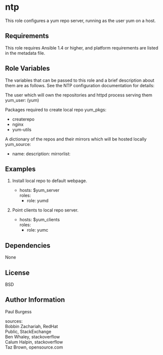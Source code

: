 ntp
===

This role configures a yum repo server,
running as the user yum on a host.

Requirements
------------

This role requires Ansible 1.4 or higher, and platform requirements are listed
in the metadata file.

Role Variables
--------------

The variables that can be passed to this role and a brief description about
them are as follows. See the NTP configuration documentation for details:

The user which will own the repositories and httpd process serving them
yum_user: (yum)
 
Packages required to create local repo
yum_pkgs:
  - createrepo
  - nginx
  - yum-utils

A dictionary of the repos and their mirrors which will be hosted locally
yum_source:
 - name: 
   description:
   mirrorlist: 
 
 
Examples
--------

1) Install local repo to default webpage.

	- hosts: $yum_server  
	  roles:  
	    - role: yumd

2) Point clients to local repo server.

	- hosts: $yum_clients  
	  roles:  
	    - role: yumc

Dependencies
------------

None

License
-------

BSD

Author Information
------------------

Paul Burgess

sources:  
    Bobbin Zachariah, RedHat  
    Public, StackExchange  
    Ben Whaley, stackoverflow  
    Calum Halpin, stackoverflow  
    Taz Brown, opensource.com  
